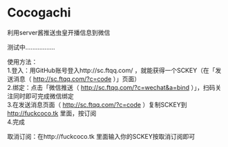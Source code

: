 # Cocogachi
利用server酱推送虫皇开播信息到微信   
  
测试中.................     

使用方法：  
1.登入：用GitHub账号登入http://sc.ftqq.com/ ，就能获得一个SCKEY（在「发送消息（ http://sc.ftqq.com/?c=code ）」页面）  
2.绑定：点击「微信推送（ http://sc.ftqq.com/?c=wechat&a=bind ）」，扫码关注同时即可完成微信绑定   
3.在发送消息页面（ http://sc.ftqq.com/?c=code ）复制SCKEY到 http://fuckcoco.tk 里面，按订阅  
4.完成

取消订阅：在http://fuckcoco.tk 里面输入你的SCKEY按取消订阅即可
